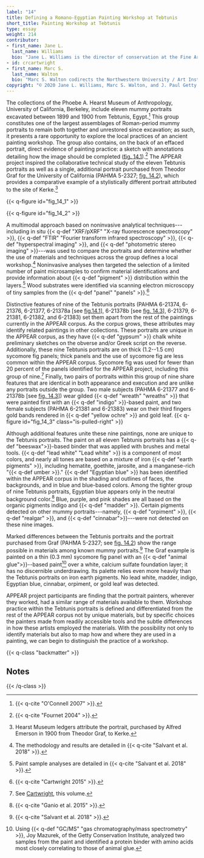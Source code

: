 ```yaml
---
label: "14"
title: Defining a Romano-Egyptian Painting Workshop at Tebtunis
short_title: Painting Workshop at Tebtunis
type: essay
weight: 214
contributor:
- first_name: Jane L.
  last_name: Williams
  bio: "Jane L. Williams is the director of conservation at the Fine Arts Museums of San Francisco. She received an MA in art history and diploma in conservation from the Institute of Fine Arts at New York University. Williams has held positions and fellowships as an objects conservator at the Phoebe A. Hearst Museum of Anthropology, the Asian Art Museum of San Francisco, the Brooklyn Museum, the Virginia Museum of Fine Arts, and the Walters Art Museum."
- id: crcartwright
- first_name: Marc S.
  last_name: Walton
  bio: "Marc S. Walton codirects the Northwestern University / Art Institute of Chicago Center for Scientific Studies in the Arts (NU-ACCESS), and he is a research professor of materials science at Northwestern's McCormick School of Engineering and (by courtesy) of art history at Northwestern University. At NU-ACCESS, he is leading several scientific research projects in collaboration with museums. His research interests are primarily focused on the trade and manufacture of objects and on the development of the use of imaging technologies in the field of conservation science. Before joining NU-ACCESS, he was an associate scientist conducting scientific research on antiquities at the J. Paul Getty Museum."
copyright: "© 2020 Jane L. Williams, Marc S. Walton, and J. Paul Getty Trust<span class='is-screen-only remove-from-epub'>. Originally published in *Mummy Portraits of Roman Egypt: Emerging Research from the APPEAR Project* © 2020 J. Paul Getty Trust, www.getty.edu/publications/mummyportraits (licensed under [CC BY 4.0](https://creativecommons.org/licenses/by/4.0/)).</span>"
---
```


The collections of the Phoebe A. Hearst Museum of Anthropology, University of California, Berkeley, include eleven mummy portraits excavated between 1899 and 1900 from Tebtunis, Egypt.[^1] This group constitutes one of the largest assemblages of Roman-period mummy portraits to remain both together and unrestored since excavation; as such, it presents a rare opportunity to explore the local practices of an ancient painting workshop. The group also contains, on the back of an effaced portrait, direct evidence of painting practice: a sketch with annotations detailing how the image should be completed ([fig. 14.1](#fig_14_1)).[^2] The APPEAR project inspired the collaborative technical study of the eleven Tebtunis portraits as well as a single, additional portrait purchased from Theodor Graf for the University of California (PAHMA 5-2327; [fig. 14.2](#fig_14_2)), which provides a comparative example of a stylistically different portrait attributed to the site of Kerke.[^3]

{{< q-figure id="fig_14_1" >}}

{{< q-figure id="fig_14_2" >}}

A multimodal approach based on noninvasive analytical techniques---including in situ {{< q-def "XRF/pXRF" "X-ray fluorescence spectroscopy" >}}, {{< q-def "FTIR" "Fourier transform infrared spectroscopy" >}}, {{< q-def "hyperspectral imaging" >}}, and {{< q-def "photometric stereo imaging" >}}---was used to compare the portraits and determine whether the use of materials and techniques across the group defines a local workshop.[^4] Noninvasive analyses then targeted the selection of a limited number of paint microsamples to confirm material identifications and provide information about {{< q-def "pigment" >}} distribution within the layers.[^5] Wood substrates were identified via scanning electron microscopy of tiny samples from the {{< q-def "panel" "panels" >}}.[^6]

Distinctive features of nine of the Tebtunis portraits (PAHMA 6-21374, 6-21376, 6-21377, 6-21378a [see [fig.14.1](#fig_14_1)], 6-21378b [see [fig. 14.3](#fig_14_3)], 6-21379, 6-21381, 6-21382, and 6-21383) set them apart from the rest of the paintings currently in the APPEAR corpus. As the corpus grows, these attributes may identify related paintings in other collections. These portraits are unique in the APPEAR corpus, as they have {{< q-def "gypsum" >}} chalk white preliminary sketches on the obverse and/or Greek script on the reverse. Additionally, these nine Tebtunis portraits are on thick (1.2--1.5 cm) sycomore fig panels; thick panels and the use of sycomore fig are less common within the APPEAR corpus. Sycomore fig was used for fewer than 20 percent of the panels identified for the APPEAR project, including this group of nine.[^7] Finally, two pairs of portraits within this group of nine share features that are identical in both appearance and execution and are unlike any portraits outside the group. Two male subjects (PAHMA 6-21377 and 6-21378b [see [fig. 14.3](#fig_14_3)]) wear gilded {{< q-def "wreath" "wreaths" >}} that were painted first with an {{< q-def "indigo" >}}-based paint, and two female subjects (PAHMA 6-21381 and 6-21383) wear on their third fingers gold bands rendered in {{< q-def "yellow ochre" >}} and gold leaf.
{{< q-figure id="fig_14_3" class="is-pulled-right" >}}

Although additional features unite these nine paintings, none are unique to the Tebtunis portraits. The paint on all eleven Tebtunis portraits has a {{< q-def "beeswax">}}-based binder that was applied with brushes and metal tools. {{< q-def "lead white" "Lead white" >}} is a component of most colors, and nearly all tones are based on a mixture of iron {{< q-def "earth pigments" >}}, including hematite, goethite, jarosite, and a manganese-rich "{{< q-def umber >}}." {{< q-def "Egyptian blue" >}} has been identified within the APPEAR corpus in the shading and outlines of faces, the backgrounds, and in blue and blue-based colors. Among the tighter group of nine Tebtunis portraits, Egyptian blue appears only in the neutral background color.[^8] Blue, purple, and pink shades are all based on the organic pigments indigo and {{< q-def "madder" >}}. Certain pigments detected on other mummy portraits---namely, {{< q-def "orpiment" >}}, {{< q-def "realgar" >}}, and {{< q-def "cinnabar">}}---were not detected on these nine images.

Marked differences between the Tebtunis portraits and the portrait purchased from Graf (PAHMA 5-2327; see [fig. 14.2](#fig_14_2)) show the range possible in materials among known mummy portraits.[^9] The Graf example is painted on a thin (0.3 mm) sycomore fig panel with an {{< q-def "animal glue">}}--based paint[^10] over a white, calcium sulfate foundation layer; it has no discernible underdrawing. Its palette relies even more heavily than the Tebtunis portraits on iron earth pigments. No lead white, madder, indigo, Egyptian blue, cinnabar, orpiment, or gold leaf was detected.

APPEAR project participants are finding that the portrait painters, wherever they worked, had a similar range of materials available to them. Workshop practice within the Tebtunis portraits is defined and differentiated from the rest of the APPEAR corpus not by unique materials, but by specific choices the painters made from readily accessible tools and the subtle differences in how these artists employed the materials. With the possibility not only to identify materials but also to map how and where they are used in a painting, we can begin to distinguish the practice of a workshop.

{{< q-class "backmatter" >}}
## Notes
{{< /q-class >}}

[^1]: {{< q-cite "O'Connell 2007" >}}.

[^2]: {{< q-cite "Fournet 2004" >}}.

[^3]: Hearst Museum ledgers attribute the portrait, purchased by Alfred Emerson in 1900 from Theodor Graf, to Kerke.

[^4]: The methodology and results are detailed in {{< q-cite "Salvant et al. 2018" >}}.

[^5]: Paint sample analyses are detailed in {{< q-cite "Salvant et al. 2018" >}}.

[^6]: {{< q-cite "Cartwright 2015" >}}.

[^7]: See [Cartwright](/part-one/2/), this volume.

[^8]: {{< q-cite "Ganio et al. 2015" >}}.

[^9]: {{< q-cite "Salvant et al. 2018" >}}.

[^10]: Using {{< q-def "GC/MS" "gas chromatography/mass spectrometry" >}}, Joy Mazurek, of the Getty Conservation Institute, analyzed two samples from the paint and identified a protein binder with amino acids most closely correlating to those of animal glue.
